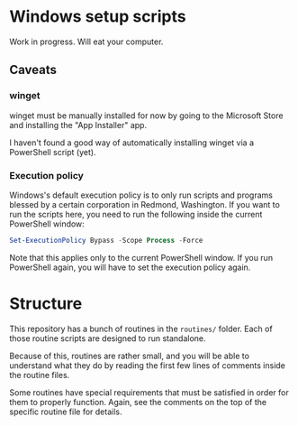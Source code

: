# Windows setup scripts

Work in progress. Will eat your computer.

## Caveats

### winget

winget must be manually installed for now by going to the Microsoft Store and installing the "App Installer" app.

I haven't found a good way of automatically installing winget via a PowerShell script (yet).

### Execution policy

Windows's default execution policy is to only run scripts and programs blessed by a certain corporation in Redmond, Washington. If you want to run the scripts here, you need to run the following inside the current PowerShell window:

```powershell
Set-ExecutionPolicy Bypass -Scope Process -Force
```

Note that this applies only to the current PowerShell window. If you run PowerShell again, you will have to set the execution policy again.

# Structure

This repository has a bunch of routines in the `routines/` folder. Each of those routine scripts are designed to run standalone.

Because of this, routines are rather small, and you will be able to understand what they do by reading the first few lines of comments inside the routine files.

Some routines have special requirements that must be satisfied in order for them to properly function. Again, see the comments on the top of the specific routine file for details.